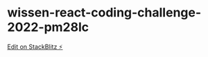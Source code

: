 # wissen-react-coding-challenge-2022-pm28lc

[Edit on StackBlitz ⚡️](https://stackblitz.com/edit/wissen-react-coding-challenge-2022-pm28lc)